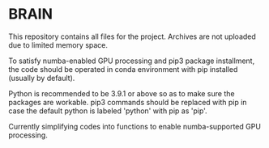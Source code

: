# BRAIN

This repository contains all files for the project. Archives are not uploaded due to limited memory space.

To satisfy numba-enabled GPU processing and pip3 package installment, the code should be operated in conda environment with pip installed (usually by default). 

Python is recommended to be 3.9.1 or above so as to make sure the packages are workable. pip3 commands should be replaced with pip in case the default python is labeled 'python' with pip as 'pip'.

Currently simplifying codes into functions to enable numba-supported GPU processing.

